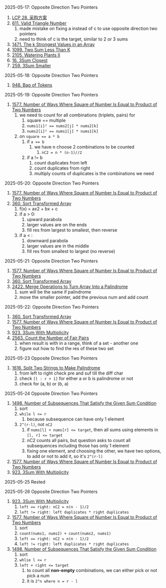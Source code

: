 2025-05-17:
Opposite Direction Two Pointers
1. [LCP 28. 采购方案](https://leetcode.cn/problems/4xy4Wx/)
2. [611. Valid Triangle Number](https://leetcode.com/problems/valid-triangle-number/)
	1. made mistake on fixing a instead of c to use opposite direction two pointers
	2. need to think of c is the target, similar to 2 or 3 sums
3. [1471. The k Strongest Values in an Array](https://leetcode.com/problems/the-k-strongest-values-in-an-array/)
4. [1099. Two Sum Less Than K](https://leetcode.com/problems/two-sum-less-than-k/)
5. [2105. Watering Plants II](https://leetcode.com/problems/watering-plants-ii/)
6. [16. 3Sum Closest](https://leetcode.com/problems/3sum-closest/)
7. [259. 3Sum Smaller](https://leetcode.com/problems/3sum-smaller/)

2025-05-18:
Opposite Direction Two Pointers
1. [948. Bag of Tokens](https://leetcode.com/problems/bag-of-tokens/)

2025-05-19:
Opposite Direction Two Pointers
1. [1577. Number of Ways Where Square of Number Is Equal to Product of Two Numbers](https://leetcode.com/problems/number-of-ways-where-square-of-number-is-equal-to-product-of-two-numbers/)
	1. we need to count for all combinations (triplets, pairs) for
		1. square == multiple
		2. `nums1[i]² == nums2[j] * nums2[k]`
		3. `nums2[i]² == nums1[j] * nums1[k]`
	2. on `square == a * b`
		1. if `a == b` 
			1. we have n choose 2 combinations to be counted
				1. `nC2 = n * (n-1)//2`
		2. if a != b
			1. count duplicates from left
			2. count duplicates from right
			3. multiply counts of duplicates is the combinations we need

2025-05-20:
Opposite Direction Two Pointers
1. [1577. Number of Ways Where Square of Number Is Equal to Product of Two Numbers](https://leetcode.com/problems/number-of-ways-where-square-of-number-is-equal-to-product-of-two-numbers/)
2. [360. Sort Transformed Array](https://leetcode.com/problems/sort-transformed-array/)
	1. f(x) = ax2 + bx + c
	2. if a > 0: 
		1. upward parabola
		2. larger values are on the ends
		3. fill res from largest to smallest, then reverse
	3. if a < :
		1. downward parabola
		2. larger values are in the middle
		3. fill res from smallest to largest (no reverse)

2025-05-21:
Opposite Direction Two Pointers
1. [1577. Number of Ways Where Square of Number Is Equal to Product of Two Numbers](https://leetcode.com/problems/number-of-ways-where-square-of-number-is-equal-to-product-of-two-numbers/)
2. [360. Sort Transformed Array](https://leetcode.com/problems/sort-transformed-array/)
3. [2422. Merge Operations to Turn Array Into a Palindrome](https://leetcode.com/problems/merge-operations-to-turn-array-into-a-palindrome/)
	1. sum will be the same if palindrome
	2. move the smaller pointer, add the previous num and add count

2025-05-22:
Opposite Direction Two Pointers
1. [360. Sort Transformed Array](https://leetcode.com/problems/sort-transformed-array/)
2. [1577. Number of Ways Where Square of Number Is Equal to Product of Two Numbers](https://leetcode.com/problems/number-of-ways-where-square-of-number-is-equal-to-product-of-two-numbers/)
3. [923. 3Sum With Multiplicity](https://leetcode.com/problems/3sum-with-multiplicity/)
4. [2563. Count the Number of Fair Pairs](https://leetcode.com/problems/count-the-number-of-fair-pairs/)
	1. when result is with in a range, think of a set - another one
	2. figure out how to find the res of these two set

2025-05-23
Opposite Direction Two Pointers
1. [1616. Split Two Strings to Make Palindrome](https://leetcode.com/problems/split-two-strings-to-make-palindrome/)
	1. from left to right check pre and suf till the diff char
	2. check `[l : r + 1]` for either a or b is palindrome or not
	3. check for (a, b) or (b, a)

2025-05-24
Opposite Direction Two Pointers
1. [1498. Number of Subsequences That Satisfy the Given Sum Condition](https://leetcode.com/problems/number-of-subsequences-that-satisfy-the-given-sum-condition/)
	1. sort
	2. `while l <= r`
		1. because subsequence can have only 1 element
	3. `2^(r-l)`, not `nC2`
		1. if `nums[l] + nums[r] <= target`, then all sums using elements in `[l, r] <= target`
		2. nC2 counts all pairs, but question asks to count all subsequences including those has only 1 element
		3. fixing one element, and choosing the other, we have two options, to add or not to add it, so it's `2^(r-l)`
2. [1577. Number of Ways Where Square of Number Is Equal to Product of Two Numbers](https://leetcode.com/problems/number-of-ways-where-square-of-number-is-equal-to-product-of-two-numbers/)
3. [923. 3Sum With Multiplicity](https://leetcode.com/problems/3sum-with-multiplicity/)

2025-05-25
Rested

2025-05-26
Opposite Direction Two Pointers
1. [923. 3Sum With Multiplicity](https://leetcode.com/problems/3sum-with-multiplicity/)
	1. `left == right: nC2 = n(n - 1)/2`
	2. `left != right: left duplicates * right duplicates`
2. [1577. Number of Ways Where Square of Number Is Equal to Product of Two Numbers](https://leetcode.com/problems/number-of-ways-where-square-of-number-is-equal-to-product-of-two-numbers/)
	1. sort
	2. `count(nums1, nums2) + count(nums2, nums1)`
	3.  `left == right: nC2 = n(n - 1)/2`
	4. `left != right: left duplicates * right duplicates`
3. [1498. Number of Subsequences That Satisfy the Given Sum Condition](https://leetcode.com/problems/number-of-subsequences-that-satisfy-the-given-sum-condition/)
	1. sort
	2. `whlie l <= r`
	3. `left + right <= target`
		1. to count all **non-empty** combinations, we can either pick or not pick a num
		2. it is `2^n where n = r - l`